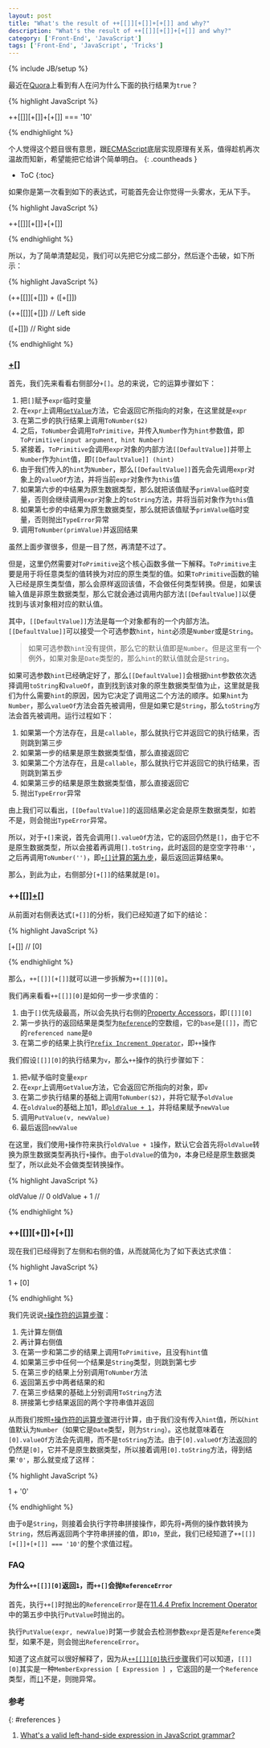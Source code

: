 ```yaml
---
layout: post
title: "What's the result of ++[[]][+[]]+[+[]] and why?"
description: "What's the result of ++[[]][+[]]+[+[]] and why?"
category: ['Front-End', 'JavaScript']
tags: ['Front-End', 'JavaScript', 'Tricks']
---
```

{% include JB/setup %}

最近在[Quora](http://www.quora.com/In-JavaScript-why-is-++-+-+-+-10-true)上看到有人在问为什么下面的执行结果为`true`？

{% highlight JavaScript %}

++[[]][+[]]+[+[]] === '10'

{% endhighlight %}

个人觉得这个题目很有意思，跟[ECMAScript](http://es5.github.io/)底层实现原理有关系，值得趁机再次温故而知新，希望能把它给讲个简单明白。
{: .countheads }

* ToC
{:toc}

如果你是第一次看到如下的表达式，可能首先会让你觉得一头雾水，无从下手。

{% highlight JavaScript %}

++[[]][+[]]+[+[]]

{% endhighlight %}

所以，为了简单清楚起见，我们可以先把它分成二部分，然后逐个击破，如下所示：

{% highlight JavaScript %}

(++[[]][+[]]) + ([+[]])

(++[[]][+[]]) // Left side

([+[]])      // Right side

{% endhighlight %}

### [+[]](#expression-right)

首先，我们先来看看右侧部分`+[]`。总的来说，它的运算步骤如下：

1. 把`[]`赋予`expr`临时变量
2. 在`expr`上调用[`GetValue`](http://es5.github.io/#x8.7.1)方法，它会返回它所指向的对象，在这里就是`expr`
3. 在第二步的执行结果上调用`ToNumber($2)`
4. 之后，`ToNumber`会调用`ToPrimitive`，并传入`Number`作为`hint`参数值，即`ToPrimitive(input argument, hint Number)`
5. 紧接着，`ToPrimitive`会调用`expr`对象的内部方法`[[DefaultValue]]`并带上`Number`作为`hint`值，即`[[DefaultValue]] (hint)`
6. 由于我们传入的`hint`为`Number`，那么`[[DefaultValue]]`首先会先调用`expr`对象上的`valueOf`方法，并将当前`expr`对象作为`this`值
7. 如果第六步的中结果为原生数据类型，那么就把该值赋予`primValue`临时变量，否则会继续调用`expr`对象上的`toString`方法，并将当前对象作为`this`值
8. 如果第七步的中结果为原生数据类型，那么就把该值赋予`primValue`临时变量，否则抛出`TypeError`异常
9. 调用`ToNumber(primValue)`并返回结果

虽然上面步骤很多，但是一目了然，再清楚不过了。

但是，这里仍然需要对`ToPrimitive`这个核心函数多做一下解释。`ToPrimitive`主要是用于将任意类型的值转换为对应的原生类型的值。如果`ToPrimitive`函数的输入已经是原生类型值，那么会原样返回该值，不会做任何类型转换。但是，如果该输入值是非原生数据类型，那么它就会通过调用内部方法`[[DefaultValue]]`以便找到与该对象相对应的默认值。

其中，`[[DefaultValue]]`方法是每一个对象都有的一个内部方法。`[[DefaultValue]]`可以接受一个可选参数`hint`，`hint`必须是`Number`或是`String`。

> 如果可选参数`hint`没有提供，那么它的默认值即是`Number`。但是这里有一个例外，如果对象是`Date`类型的，那么`hint`的默认值就会是`String`。 

如果可选参数`hint`已经确定好了，那么`[[DefaultValue]]`会根据`hint`参数依次选择调用`toString`和`valueOf`，直到找到该对象的原生数据类型值为止，这里就是我们为什么需要`hint`的原因，因为它决定了调用这二个方法的顺序。如果`hint`为`Number`，那么`valueOf`方法会首先被调用，但是如果它是`String`，那么`toString`方法会首先被调用。运行过程如下：

1. 如果第一个方法存在，且是`callable`，那么就执行它并返回它的执行结果，否则跳到第三步
2. 如果第一步的结果是原生数据类型值，那么直接返回它
3. 如果第二个方法存在，且是`callable`，那么就执行它并返回它的执行结果，否则跳到第五步
4. 如果第三步的结果是原生数据类型值，那么直接返回它
5. 抛出`TypeError`异常

由上我们可以看出，`[[DefaultValue]]`的返回结果必定会是原生数据类型，如若不是，则会抛出`TypeError`异常。

所以，对于`+[]`来说，首先会调用`[].valueOf`方法，它的返回仍然是`[]`，由于它不是原生数据类型，所以会接着再调用`[].toString`，此时返回的是空空字符串`''`，之后再调用`ToNumber('')`，即[`+[]`计算的第九步](#expression-right)，最后返回运算结果`0`。

那么，到此为止，右侧部分`[+[]]`的结果就是`[0]`。

### ++[[]][+[]](#expression-left)

从前面对右侧表达式`[+[]]`的分析，我们已经知道了如下的结论：

{% highlight JavaScript %}

[+[]] // [0]

{% endhighlight %}

那么，`++[[]][+[]]`就可以进一步拆解为`++[[]][0]`。

我们再来看看`++[[]][0]`是如何一步一步求值的：

1. 由于`[]`优先级最高，所以会先执行右侧的[Property Accessors](http://es5.github.io/#x11.2.1)，即`[[]][0]`
2. 第一步执行的返回结果是类型为[`Reference`](http://es5.github.io/#x8.7)的空数组，它的`base`是`[[]]`，而它的`referenced name`是`0`
3. 在第二步的结果上执行[`Prefix Increment Operator`](http://es5.github.io/#x11.4.4)，即`++`操作

我们假设`[[]][0]`的执行结果为`v`，那么`++`操作的执行步骤如下：

1. 把`v`赋予临时变量`expr`
2. 在`expr`上调用`GetValue`方法，它会返回它所指向的对象，即`v`
3. 在第二步执行结果的基础上调用`ToNumber($2)`，并将它赋予`oldValue`
3. 在`oldValue`的基础上加1，即[`oldValue + 1`](http://es5.github.io/#x11.6.1)，并将结果赋予`newValue`
4. 调用`PutValue(v, newValue)`
5. 最后返回`newValue`

在这里，我们使用`+`操作符来执行`oldValue + 1`操作，默认它会首先将`oldValue`转换为原生数据类型再执行`+`操作。由于`oldValue`的值为`0`，本身已经是原生数据类型了，所以此处不会做类型转换操作。

{% highlight JavaScript %}

oldValue     // 0
oldValue + 1 // 

{% endhighlight %}

### ++[[]][+[]]+[+[]]

现在我们已经得到了左侧和右侧的值，从而就简化为了如下表达式求值：

{% highlight JavaScript %}

1 + [0]

{% endhighlight %}

我们先说说[`+`操作符的运算步骤](#The-Addition-Operator)：

1. 先计算左侧值
2. 再计算右侧值
3. 在第一步和第二步的结果上调用`ToPrimitive`，且没有`hint`值
4. 如果第三步中任何一个结果是`String`类型，则跳到第七步
5. 在第三步的结果上分别调用`ToNumber`方法
6. 返回第五步中两者结果的和
7. 在第三步结果的基础上分别调用`ToString`方法
8. 拼接第七步结果返回的两个字符串值并返回

从而我们按照[`+`操作符的运算步骤](#The-Addition-Operator)进行计算，由于我们没有传入`hint`值，所以`hint`值默认为`Number`（如果它是`Date`类型，则为`String`）。这也就意味着在`[0].valueOf`方法会先调用，而不是`toString`方法。由于`[0].valueOf`方法返回的仍然是`[0]`，它并不是原生数据类型，所以接着调用`[0].toString`方法，得到结果`'0'`，那么就变成了这样：

{% highlight JavaScript %}

1 + '0'

{% endhighlight %}

由于`0`是`String`，则接着会执行字符串拼接操作，即先将`+`两侧的操作数转换为`String`，然后再返回两个字符串拼接的值，即`10`，至此，我们已经知道了`++[[]][+[]]+[+[]] === '10'`的整个求值过程。

### FAQ

#### 为什么`++[[]][0]`返回`1`，而`++[]`会抛`ReferenceError`

首先，执行`++[]`时抛出的`ReferenceError`是在[11.4.4 Prefix Increment Operator](http://es5.github.io/#x11.4.4)中的第五步中执行`PutValue`时抛出的。

执行`PutValue(expr, newValue)`时第一步就会去检测参数`expr`是否是`Reference`类型，如果不是，则会抛出`ReferenceError`。

知道了这点就可以很好解释了，因为从[`++[[]][0]`执行步骤](#expression-left)我们可以知道，`[[]][0]`其实是一种`MemberExpression [ Expression ] `，它返回的是一个`Reference`类型，而[`[]`](http://es5.github.io/#x11.1.4)不是，则抛异常。

### 参考
{: #references }

1. [What's a valid left-hand-side expression in JavaScript grammar?](http://stackoverflow.com/questions/3709866/whats-a-valid-left-hand-side-expression-in-javascript-grammar)
